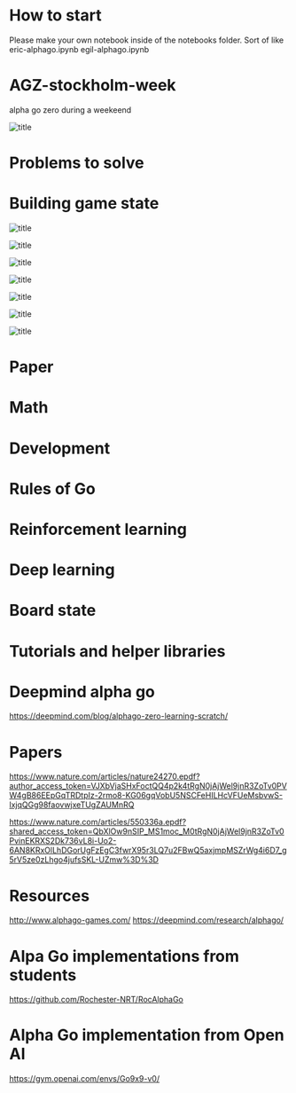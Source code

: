 # How to start

Please make your own notebook inside of the notebooks folder.
Sort of like
eric-alphago.ipynb
egil-alphago.ipynb


# AGZ-stockholm-week
alpha go zero during a weekeend

![title](https://cdn-images-1.medium.com/max/2000/1*0pn33bETjYOimWjlqDLLNw.png)

# Problems to solve

# Building game state
![title](https://i.imgur.com/iDIFc35.png)

![title](https://i.imgur.com/QrlVitc.png)

![title](https://i.imgur.com/JaP8WRv.png)

![title](https://i.imgur.com/XfwxCJt.png)

![title](https://i.imgur.com/AztCItY.png)

![title](https://i.imgur.com/QrlVitc.png)

![title](https://i.imgur.com/DPXE0mT.pngg)


# Paper


# Math

# Development

# Rules of Go

# Reinforcement learning

# Deep learning

# Board state




# Tutorials and helper libraries

# Deepmind alpha go
https://deepmind.com/blog/alphago-zero-learning-scratch/

# Papers
https://www.nature.com/articles/nature24270.epdf?author_access_token=VJXbVjaSHxFoctQQ4p2k4tRgN0jAjWel9jnR3ZoTv0PVW4gB86EEpGqTRDtpIz-2rmo8-KG06gqVobU5NSCFeHILHcVFUeMsbvwS-lxjqQGg98faovwjxeTUgZAUMnRQ

https://www.nature.com/articles/550336a.epdf?shared_access_token=QbXlOw9nSIP_MS1moc_M0tRgN0jAjWel9jnR3ZoTv0PvinEKRXS2Dk736vL8i-Uo2-6AN8KRxOlLhDGorUgFzEgC3fwrX95r3LQ7u2FBwQ5axjmpMSZrWg4i6D7_g5rV5ze0zLhgo4jufsSKL-UZmw%3D%3D

# Resources
http://www.alphago-games.com/
https://deepmind.com/research/alphago/


# Alpa Go implementations from students
https://github.com/Rochester-NRT/RocAlphaGo

# Alpha Go implementation from Open AI
https://gym.openai.com/envs/Go9x9-v0/
